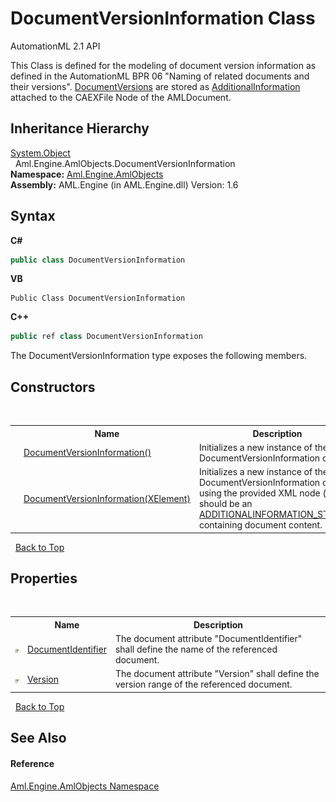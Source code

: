 # DocumentVersionInformation Class
AutomationML 2.1 API 

This Class is defined for the modeling of document version information as defined in the AutomationML BPR 06 "Naming of related documents and their versions". <a href="T_Aml_Engine_AmlObjects_DocumentVersions">DocumentVersions</a> are stored as <a href="P_Aml_Engine_CAEX_CAEXBasicObject_AdditionalInformation">AdditionalInformation</a> attached to the CAEXFile Node of the AMLDocument.


## Inheritance Hierarchy
<a href="https://docs.microsoft.com/dotnet/api/system.object" target="_parent" rel="noopener noreferrer">System.Object</a><br />&nbsp;&nbsp;Aml.Engine.AmlObjects.DocumentVersionInformation<br />
**Namespace:**&nbsp;<a href="N_Aml_Engine_AmlObjects">Aml.Engine.AmlObjects</a><br />**Assembly:**&nbsp;AML.Engine (in AML.Engine.dll) Version: 1.6

## Syntax

**C#**<br />
``` C#
public class DocumentVersionInformation
```

**VB**<br />
``` VB
Public Class DocumentVersionInformation
```

**C++**<br />
``` C++
public ref class DocumentVersionInformation
```

The DocumentVersionInformation type exposes the following members.


## Constructors
&nbsp;<table><tr><th></th><th>Name</th><th>Description</th></tr><tr><td>![Public method](media/pubmethod.gif "Public method")</td><td><a href="M_Aml_Engine_AmlObjects_DocumentVersionInformation__ctor">DocumentVersionInformation()</a></td><td>
Initializes a new instance of the DocumentVersionInformation class.</td></tr><tr><td>![Public method](media/pubmethod.gif "Public method")</td><td><a href="M_Aml_Engine_AmlObjects_DocumentVersionInformation__ctor_1">DocumentVersionInformation(XElement)</a></td><td>
Initializes a new instance of the DocumentVersionInformation class using the provided XML node (this should be an <a href="F_Aml_Engine_CAEX_CAEX_CLASSModel_TagNames_ADDITIONALINFORMATION_STRING">ADDITIONALINFORMATION_STRING</a>), containing document content.</td></tr></table>&nbsp;
<a href="#documentversioninformation-class">Back to Top</a>

## Properties
&nbsp;<table><tr><th></th><th>Name</th><th>Description</th></tr><tr><td>![Public property](media/pubproperty.gif "Public property")</td><td><a href="P_Aml_Engine_AmlObjects_DocumentVersionInformation_DocumentIdentifier">DocumentIdentifier</a></td><td>
The document attribute "DocumentIdentifier" shall define the name of the referenced document.</td></tr><tr><td>![Public property](media/pubproperty.gif "Public property")</td><td><a href="P_Aml_Engine_AmlObjects_DocumentVersionInformation_Version">Version</a></td><td>
The document attribute "Version" shall define the version range of the referenced document.</td></tr></table>&nbsp;
<a href="#documentversioninformation-class">Back to Top</a>

## See Also


#### Reference
<a href="N_Aml_Engine_AmlObjects">Aml.Engine.AmlObjects Namespace</a><br />